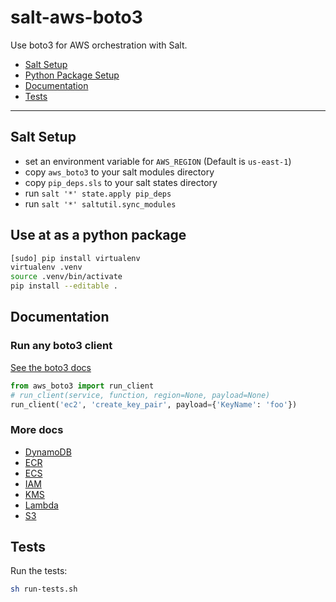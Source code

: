 # salt-aws-boto3

Use boto3 for AWS orchestration with Salt.

* [Salt Setup](#salt-setup)
* [Python Package Setup](#py-setup)
* [Documentation](#docs)
* [Tests](#tests)

---


## <a name="salt-setup"></a> Salt Setup

* set an environment variable for `AWS_REGION` (Default is `us-east-1`)
* copy `aws_boto3` to your salt modules directory
* copy `pip_deps.sls` to your salt states directory
* run `salt '*' state.apply pip_deps`
* run `salt '*' saltutil.sync_modules`

## <a name="py-setup"></a> Use at as a python package

```bash
[sudo] pip install virtualenv
virtualenv .venv
source .venv/bin/activate
pip install --editable .
```

## <a name="docs"></a> Documentation

### Run any boto3 client

[See the boto3 docs](http://boto3.readthedocs.io/en/latest/reference/services/index.html)


```python
from aws_boto3 import run_client
# run_client(service, function, region=None, payload=None)
run_client('ec2', 'create_key_pair', payload={'KeyName': 'foo'})
```

### More docs

* [DynamoDB](./docs/dynamodb.md)
* [ECR](./docs/ecr.md)
* [ECS](./docs/ecs.md)
* [IAM](./docs/iam.md)
* [KMS](./docs/kms.md)
* [Lambda](./docs/lambda.md)
* [S3](./docs/s3.md)


## <a name="tests"></a> Tests

Run the tests:

```bash
sh run-tests.sh
```
